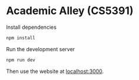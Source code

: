 # Academic Alley (CS5391)

Install dependencies

```bash
npm install
```

Run the development server

```bash
npm run dev
```

Then use the website at [localhost:3000](http://localhost:3000).